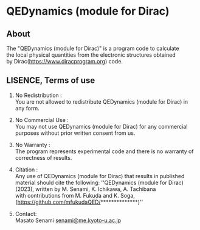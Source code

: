 # QEDynamics (module for Dirac)

## About
The "QEDynamics (module for Dirac)" is a program code to calculate  
the local physical quantities from the electronic structures obtained  
by Dirac(https://www.diracprogram.org) code.

## LISENCE, Terms of use
1. No Redistribution :  
    You are not allowed to redistribute QEDynamics (module for Dirac) in any form.

1. No Commercial Use :   
    You may not use QEDynamics (module for Dirac) for any commercial purposes without prior written consent from us.

1. No Warranty :  
    The program represents experimental code and there is no warranty of correctness of results.

1. Citation :  
    Any use of QEDynamics (module for Dirac) that results in published material should cite the following: 
    ''QEDynamics (module for Dirac) (2023), written by M. Senami, K. Ichikawa, A. Tachibana  
    with contributions from M. Fukuda and K. Soga,  
    (https://github.com/mfukudaQED/**************)''

1. Contact:  
    Masato Senami senami@me.kyoto-u.ac.jp


